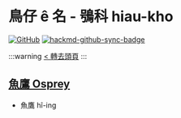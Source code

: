 # 鳥仔 ê 名 - 鴞科 hiau-kho

[![GitHub](https://img.shields.io/badge/GitHub-black?logo=github)](https://github.com/siansiansu/tsiau-a-e-mia)
[![hackmd-github-sync-badge](https://hackmd.io/8Ni8b1YORfSsyi2IVmSz8Q/badge)](https://hackmd.io/8Ni8b1YORfSsyi2IVmSz8Q)

:::warning
[< 轉去頭頁](https://hackmd.io/@siansiansu/Hy4VzNvha)
:::

## [魚鷹 Osprey](https://ebird.org/species/osprey)

- 魚鷹 hî-ing
